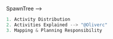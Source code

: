 SpawnTree -->
```javascript
1. Activity Distribution
2. Activities Explained --> "@Oliverc"
3. Mapping & Planning Responsibility
